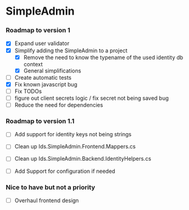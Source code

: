 # SimpleAdmin
### Roadmap to version 1

- [x] Expand user validator
- [x] Simplify adding the SimpleAdmin to a project
  - [x] Remove the need to know the typename of the used identity db context
  - [x] General simplifications
- [ ] Create automatic tests
- [x] Fix known javascript bug
- [ ] Fix TODOs
- [ ] figure out client secrets logic / fix secret not being saved bug
- [ ] Reduce the need for dependencies
  
### Roadmap to version 1.1

- [ ] Add support for identity keys not being strings
- [ ] Clean up Ids.SimpleAdmin.Frontend.Mappers.cs
- [ ] Clean up Ids.SimpleAdmin.Backend.IdentityHelpers.cs
- [ ] Add Support for configuration if needed




### Nice to have but not a priority

-[ ] Overhaul frontend design 